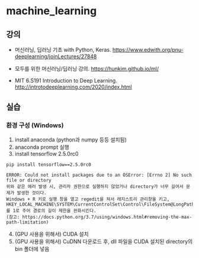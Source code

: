 # machine_learning

## 강의
- 머신러닝, 딥러닝 기초 with Python, Keras.
https://www.edwith.org/pnu-deeplearning/joinLectures/27848

- 모두를 위한 머신러닝/딥러닝 강의.
https://hunkim.github.io/ml/

- MIT 6.S191 Introduction to Deep Learning.
http://introtodeeplearning.com/2020/index.html

## 실습

### 환경 구성 (Windows)
1. install anaconda (python과 numpy 등등 설치됨)
2. anaconda prompt 실행
3. install tensorflow 2.5.0rc0
```
pip install tensorflow==2.5.0rc0

ERROR: Could not install packages due to an OSError: [Errno 2] No such file or directory
위와 같은 에러 발생 시, 관리자 권한으로 실행하지 않았거나 directory가 너무 길어서 문제가 발생한 것이다.
Windows + R 키로 실행 창을 열고 regedit을 쳐서 레지스트리 관리창을 키고,
HKEY_LOCAL_MACHINE\SYSTEM\CurrentControlSet\Control\FileSystem@LongPathsEnabled 를 1로 주어 경로의 길이 제한을 완화시킨다.
(참고: https://docs.python.org/3.7/using/windows.html#removing-the-max-path-limitation)

```
4. (GPU 사용을 위해서) CUDA 설치
5. (GPU 사용을 위해서) CuDNN 다운로드 후, dll 파일을 CUDA 설치된 directory의 bin 폴더에 넣음
